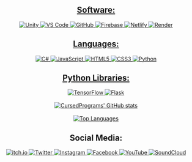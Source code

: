 <div align="center">
  <a href="https://github.com/CursedPrograms/cursedentertainment/blob/main/images/logos/logo-wide.png">
  <h2>Software:</h2>
  <div align="center">  
    <img alt="Unity" src="https://img.shields.io/badge/Unity-%23323330.svg?&style=for-the-badge&logo=unity&logoColor=white"/> 
    <img alt="VS Code" src="https://img.shields.io/badge/VS_Code-%23323330.svg?style=for-the-badge&logo=visual-studio-code&logoColor=white"/>   
    <img alt="GitHub" src="https://img.shields.io/badge/GitHub-%23323330.svg?style=for-the-badge&logo=github&logoColor=white"/>
    <img alt="Firebase" src="https://img.shields.io/badge/Firebase-%23323330.svg?style=for-the-badge&logo=firebase&logoColor=white"/>
    <img alt="Netlify" src="https://img.shields.io/badge/Netlify-%23323330.svg?style=for-the-badge&logo=netlify&logoColor=white"/>  
    <img alt="Render" src="https://img.shields.io/badge/Render-%23323330.svg?style=for-the-badge&logo=render&logoColor=white"/>
  </div>

  <h2>Languages:</h2>
  <div align="center">  
    <img alt="C#" src="https://img.shields.io/badge/C%23-%23323330.svg?&style=for-the-badge&logo=csharp&logoColor=white"/> 
    <img alt="JavaScript" src="https://img.shields.io/badge/JavaScript-%23323330.svg?&style=for-the-badge&logo=javascript&logoColor=white"/>
    <img alt="HTML5" src="https://img.shields.io/badge/HTML5-%23323330.svg?&style=for-the-badge&logo=html5&logoColor=white"/>
    <img alt="CSS3" src="https://img.shields.io/badge/CSS3-%23323330.svg?&style=for-the-badge&logo=css3&logoColor=white"/>
    <img alt="Python" src="https://img.shields.io/badge/Python-%23323330.svg?&style=for-the-badge&logo=python&logoColor=white"/> 
  </div>

  <h2>Python Libraries:</h2>
  <div align="center">  
    <img alt="TensorFlow" src="https://img.shields.io/badge/TensorFlow-%23323330.svg?&style=for-the-badge&logo=tensorflow&logoColor=white"/>
    <img alt="Flask" src="https://img.shields.io/badge/Flask-%23323330.svg?&style=for-the-badge&logo=flask&logoColor=white"/>
  </div>
</div>

<br>
<div align="center">
  <a href="https://github.com/cursedprograms/github-readme-stats">
    <img src="https://github-readme-stats.vercel.app/api?username=CursedPrograms" alt="CursedPrograms' GitHub stats">
  </a>
</div>
<br>
<div align="center">
    <a href="https://github.com/cursedprograms/github-readme-stats">
    <img src="https://github-readme-stats.vercel.app/api/top-langs/?username=CursedPrograms&layout=pie" alt="Top Languages">
  </a>
</div>
<div align="center">
  <h2>Social Media:</h2>
  <div align="center">  
        <a href="https://cursed-entertainment.itch.io/">
      <img alt="itch.io" src="https://img.shields.io/badge/itch.io-%236665CC.svg?&style=for-the-badge&logo=itchdotio&logoColor=white"/>
    </a>
    <a href="https://twitter.com/NorowaretaGemu">
      <img alt="Twitter" src="https://img.shields.io/badge/Twitter-%231DA1F2.svg?&style=for-the-badge&logo=twitter&logoColor=white"/>
    </a>
    <a href="https://www.instagram.com/cursed.entertainment/">
      <img alt="Instagram" src="https://img.shields.io/badge/Instagram-%23E4405F.svg?&style=for-the-badge&logo=instagram&logoColor=white"/>
    </a>
    <a href="https://www.facebook.com/CursedEntertainment/">
      <img alt="Facebook" src="https://img.shields.io/badge/Facebook-%231877F2.svg?&style=for-the-badge&logo=facebook&logoColor=white"/>
    </a>
    <a href="https://www.youtube.com/channel/UCmTHNMTp-i1TY-jxMqSjBpw">
      <img alt="YouTube" src="https://img.shields.io/badge/YouTube-%23FF0000.svg?&style=for-the-badge&logo=youtube&logoColor=white"/>
    </a>
    <a href="https://soundcloud.com/cursedentertainment">
      <img alt="SoundCloud" src="https://img.shields.io/badge/SoundCloud-%23FF5500.svg?&style=for-the-badge&logo=soundcloud&logoColor=white"/>
    </a>
  </div>
</div>
